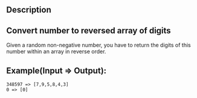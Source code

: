 ## Description

## Convert number to reversed array of digits

Given a random non-negative number, you have to return the digits of this number within an array in reverse order.

## Example(Input => Output):

```
348597 => [7,9,5,8,4,3]
0 => [0]
```

